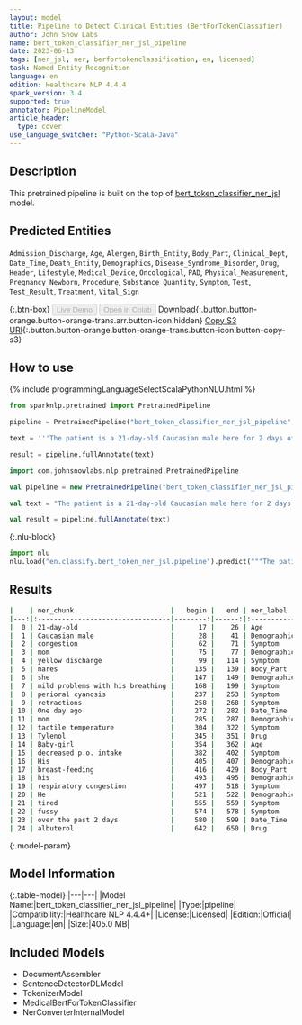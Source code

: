 ```yaml
---
layout: model
title: Pipeline to Detect Clinical Entities (BertForTokenClassifier)
author: John Snow Labs
name: bert_token_classifier_ner_jsl_pipeline
date: 2023-06-13
tags: [ner_jsl, ner, berfortokenclassification, en, licensed]
task: Named Entity Recognition
language: en
edition: Healthcare NLP 4.4.4
spark_version: 3.4
supported: true
annotator: PipelineModel
article_header:
  type: cover
use_language_switcher: "Python-Scala-Java"
---
```


## Description

This pretrained pipeline is built on the top of [bert_token_classifier_ner_jsl](https://nlp.johnsnowlabs.com/2022/03/21/bert_token_classifier_ner_jsl_en_2_4.html) model.

## Predicted Entities

`Admission_Discharge`, `Age`, `Alergen`, `Birth_Entity`, `Body_Part`, `Clinical_Dept`, `Date_Time`, `Death_Entity`, `Demographics`, `Disease_Syndrome_Disorder`, `Drug`, `Header`, `Lifestyle`, `Medical_Device`, `Oncological`, `PAD`, `Physical_Measurement`, `Pregnancy_Newborn`, `Procedure`, `Substance_Quantity`, `Symptom`, `Test`, `Test_Result`, `Treatment`, `Vital_Sign`



{:.btn-box}
<button class="button button-orange" disabled>Live Demo</button>
<button class="button button-orange" disabled>Open in Colab</button>
[Download](https://s3.amazonaws.com/auxdata.johnsnowlabs.com/clinical/models/bert_token_classifier_ner_jsl_pipeline_en_4.4.4_3.4_1686675054357.zip){:.button.button-orange.button-orange-trans.arr.button-icon.hidden}
[Copy S3 URI](s3://auxdata.johnsnowlabs.com/clinical/models/bert_token_classifier_ner_jsl_pipeline_en_4.4.4_3.4_1686675054357.zip){:.button.button-orange.button-orange-trans.button-icon.button-copy-s3}

## How to use

<div class="tabs-box" markdown="1">
{% include programmingLanguageSelectScalaPythonNLU.html %}

```python
from sparknlp.pretrained import PretrainedPipeline

pipeline = PretrainedPipeline("bert_token_classifier_ner_jsl_pipeline", "en", "clinical/models")

text = '''The patient is a 21-day-old Caucasian male here for 2 days of congestion - mom has been suctioning yellow discharge from the patient's nares, plus she has noticed some mild problems with his breathing while feeding (but negative for any perioral cyanosis or retractions). One day ago, mom also noticed a tactile temperature and gave the patient Tylenol. Baby-girl also has had some decreased p.o. intake. His normal breast-feeding is down from 20 minutes q.2h. to 5 to 10 minutes secondary to his respiratory congestion. He sleeps well, but has been more tired and has been fussy over the past 2 days. The parents noticed no improvement with albuterol treatments given in the ER. His urine output has also decreased; normally he has 8 to 10 wet and 5 dirty diapers per 24 hours, now he has down to 4 wet diapers per 24 hours. Mom denies any diarrhea. His bowel movements are yellow colored and soft in nature.'''

result = pipeline.fullAnnotate(text)
```
```scala
import com.johnsnowlabs.nlp.pretrained.PretrainedPipeline

val pipeline = new PretrainedPipeline("bert_token_classifier_ner_jsl_pipeline", "en", "clinical/models")

val text = "The patient is a 21-day-old Caucasian male here for 2 days of congestion - mom has been suctioning yellow discharge from the patient's nares, plus she has noticed some mild problems with his breathing while feeding (but negative for any perioral cyanosis or retractions). One day ago, mom also noticed a tactile temperature and gave the patient Tylenol. Baby-girl also has had some decreased p.o. intake. His normal breast-feeding is down from 20 minutes q.2h. to 5 to 10 minutes secondary to his respiratory congestion. He sleeps well, but has been more tired and has been fussy over the past 2 days. The parents noticed no improvement with albuterol treatments given in the ER. His urine output has also decreased; normally he has 8 to 10 wet and 5 dirty diapers per 24 hours, now he has down to 4 wet diapers per 24 hours. Mom denies any diarrhea. His bowel movements are yellow colored and soft in nature."

val result = pipeline.fullAnnotate(text)
```


{:.nlu-block}
```python
import nlu
nlu.load("en.classify.bert_token_ner_jsl.pipeline").predict("""The patient is a 21-day-old Caucasian male here for 2 days of congestion - mom has been suctioning yellow discharge from the patient's nares, plus she has noticed some mild problems with his breathing while feeding (but negative for any perioral cyanosis or retractions). One day ago, mom also noticed a tactile temperature and gave the patient Tylenol. Baby-girl also has had some decreased p.o. intake. His normal breast-feeding is down from 20 minutes q.2h. to 5 to 10 minutes secondary to his respiratory congestion. He sleeps well, but has been more tired and has been fussy over the past 2 days. The parents noticed no improvement with albuterol treatments given in the ER. His urine output has also decreased; normally he has 8 to 10 wet and 5 dirty diapers per 24 hours, now he has down to 4 wet diapers per 24 hours. Mom denies any diarrhea. His bowel movements are yellow colored and soft in nature.""")
```

</div>



## Results

```bash
|    | ner_chunk                        |   begin |   end | ner_label    |   confidence |
|---:|:---------------------------------|--------:|------:|:-------------|-------------:|
|  0 | 21-day-old                       |      17 |    26 | Age          |     0.999456 |
|  1 | Caucasian male                   |      28 |    41 | Demographics |     0.9901   |
|  2 | congestion                       |      62 |    71 | Symptom      |     0.997918 |
|  3 | mom                              |      75 |    77 | Demographics |     0.999013 |
|  4 | yellow discharge                 |      99 |   114 | Symptom      |     0.998663 |
|  5 | nares                            |     135 |   139 | Body_Part    |     0.998609 |
|  6 | she                              |     147 |   149 | Demographics |     0.999442 |
|  7 | mild problems with his breathing |     168 |   199 | Symptom      |     0.930385 |
|  8 | perioral cyanosis                |     237 |   253 | Symptom      |     0.99819  |
|  9 | retractions                      |     258 |   268 | Symptom      |     0.999783 |
| 10 | One day ago                      |     272 |   282 | Date_Time    |     0.999386 |
| 11 | mom                              |     285 |   287 | Demographics |     0.999835 |
| 12 | tactile temperature              |     304 |   322 | Symptom      |     0.999352 |
| 13 | Tylenol                          |     345 |   351 | Drug         |     0.999762 |
| 14 | Baby-girl                        |     354 |   362 | Age          |     0.980529 |
| 15 | decreased p.o. intake            |     382 |   402 | Symptom      |     0.998978 |
| 16 | His                              |     405 |   407 | Demographics |     0.999913 |
| 17 | breast-feeding                   |     416 |   429 | Body_Part    |     0.99954  |
| 18 | his                              |     493 |   495 | Demographics |     0.999661 |
| 19 | respiratory congestion           |     497 |   518 | Symptom      |     0.834984 |
| 20 | He                               |     521 |   522 | Demographics |     0.999858 |
| 21 | tired                            |     555 |   559 | Symptom      |     0.999516 |
| 22 | fussy                            |     574 |   578 | Symptom      |     0.997592 |
| 23 | over the past 2 days             |     580 |   599 | Date_Time    |     0.994786 |
| 24 | albuterol                        |     642 |   650 | Drug         |     0.999735 |
```

{:.model-param}
## Model Information

{:.table-model}
|---|---|
|Model Name:|bert_token_classifier_ner_jsl_pipeline|
|Type:|pipeline|
|Compatibility:|Healthcare NLP 4.4.4+|
|License:|Licensed|
|Edition:|Official|
|Language:|en|
|Size:|405.0 MB|

## Included Models

- DocumentAssembler
- SentenceDetectorDLModel
- TokenizerModel
- MedicalBertForTokenClassifier
- NerConverterInternalModel